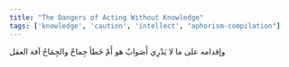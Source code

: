 ```yaml
---
title: "The Dangers of Acting Without Knowledge"
tags: ['knowledge', 'caution', 'intellect', "aphorism-compilation"]
---
```


 وإقدامه على ما لا يَدْرِي أَصَوابٌ هو أَمْ خَطأ جِماحٌ والجِمَاحُ آفة العقل
